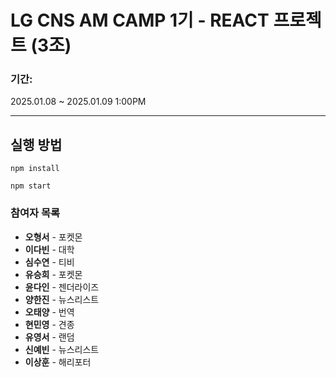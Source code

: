 # LG CNS AM CAMP 1기 - REACT 프로젝트 (3조)

### 기간:
2025.01.08 ~ 2025.01.09 1:00PM

---

## 실행 방법

`npm install`

`npm start`

### 참여자 목록
- **오형서** - 포켓몬
- **이다빈** - 대학
- **심수연** - 티비
- **유승희** - 포켓몬
- **윤다인** - 젠더라이즈
- **양한진** - 뉴스리스트
- **오태양** - 번역
- **현민영** - 견종
- **유영서** - 랜덤
- **신예빈** - 뉴스리스트
- **이상훈** - 해리포터
